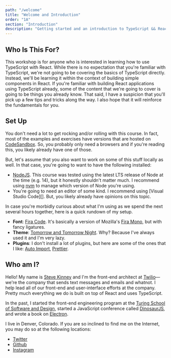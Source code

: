 ```yaml
---
path: "/welcome"
title: "Welcome and Introduction"
order: "1A"
section: "Introduction"
description: "Getting started and an introduction to TypeScript && React Workshop"
---
```


## Who Is This For?

This workshop is for anyone who is interested in learning how to use TypeScript with React. While there is no expectation that you're familiar with TypeScript, we're not going to be covering the basics of TypeScript directly. Instead, we'll be learning it within the context of building simple components in React. If you're familiar with building React applications using TypeScript already, some of the content that we're going to cover is going to be things you already know. That said, I have a suspicion that you'll pick up a few tips and tricks along the way. I also hope that it will reinforce the fundamentals for you.

## Set Up

You don't need a lot to get rocking and/or rolling with this course. In fact, most of the examples and exercises have versions that are hosted on [CodeSandbox][]. So, you probably only need a browsers and if you're reading this, you likely already have one of those.

[codesandbox]: https://codesandbox.io

But, let's assume that you also want to work on some of this stuff locally as well. In that case, you're going to want to have the following installed:

- [NodeJS][]. This course was tested using the latest LTS release of Node at the time (e.g. 14), but it honestly shouldn't matter much. I recommend using [nvm][] to manage which version of Node you're using.
- You're going to need an editor of some kind. I recommend using [Visual Studio Code][]. But, you likely already have opinions on this topic.

In case you're morbidly curious about what I'm using as we spend the next several hours together, here is a quick rundown of my setup.

- **Font**: [Fira Code][firacode]. It's basically a version of Mozilla's [Fira Mono][firamono], but with fancy ligatures.
- **Theme**: [Tomorrow and Tomorrow Night][tomorrow]. Why? Because I've always used it and I'm very lazy.
- **Plugins**: I don't install a lot of plugins, but here are some of the ones that I like: [Auto Import](https://marketplace.visualstudio.com/items?itemName=steoates.autoimport), [Prettier](https://marketplace.visualstudio.com/items?itemName=esbenp.prettier-vscode).

[nodejs]: https://nodejs.org
[nvm]: https://github.com/nvm-sh/nvm
[vscode]: https://code.visualstudio.com/
[firacode]: https://github.com/tonsky/FiraCode
[firamono]: https://fonts.google.com/specimen/Fira+Mono
[tomorrow]: https://marketplace.visualstudio.com/items?itemName=ms-vscode.Theme-TomorrowKit

## Who am I?

Hello! My name is [Steve Kinney][steve] and I'm the front-end architect at [Twilio][twilio]—we're the company that sends text messages and emails and whatnot. I help lead all of our front-end and user-interface efforts at the company. Pretty much everything we do is built on top of React and uses TypeScript.

In the past, I started the front-end engineering program at the [Turing School of Software and Design][turing], started a JavaScript conference called [DinosaurJS][dino], and wrote a book on [Electron][electron].

I live in Denver, Colorado. If you are so inclined to find me on the Internet, you may do so at the following locations:

- [Twitter](https://twitter.com/stevekinney)
- [Github](https://github.com/stevekinney)
- [Instagram](https://instagram.com/stevekinney)

[steve]: https://stevekinney.net
[twilio]: https://twilio.com
[electron]: https://bit.ly/electronjs
[turing]: https://turing.io
[dino]: https://dinosaurjs.org
